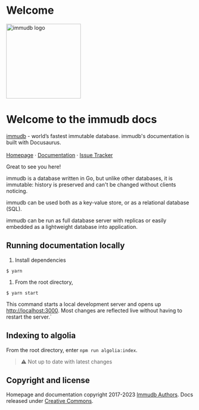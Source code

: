 # Welcome

<p>
    <a href="https://immudb.io/">
        <img src="https://docs.immudb.io/mascot.png" alt="immudb logo" width=200>
    </a>
</p>

<h1>Welcome to the immudb docs</h1>  
    
<p>
    <a href="https://immudb.io/">immudb</a> - world’s fastest immutable database. immudb's documentation is built with Docusaurus.
    <br><br/>
    <a href="https://immudb.io/">Homepage</a>
    ·
    <!-- #FIXME update with the most recent link -->
    <a href="https://docs.immudb.io/">Documentation</a>
    ·
    <a href="https://github.com/codenotary/immudb/issues">Issue Tracker</a>
</p>

Great to see you here!

immudb is a database written in Go, but unlike other databases, it is immutable: history is preserved and can't be changed without clients noticing.

immudb can be used both as a key-value store, or as a relational database (SQL).

immudb can be run as full database server with replicas or easily embedded as a lightweight database into application.


## Running documentation locally  


1. Install dependencies
```
$ yarn
```

1. From the root directory, 
```
$ yarn start
```


This command starts a local development server and opens up [http://localhost:3000](http://localhost:3000). Most changes are reflected live without having to restart the server.`


## Indexing to algolia

From the root directory, enter `npm run algolia:index`.
> :warning: Not up to date with latest changes

## Copyright and license

Homepage and documentation copyright 2017-2023 [Immudb Authors](https://github.com/codenotary/immudb/graphs/contributors). 
Docs released under [Creative Commons](https://github.com/codenotary/immudb.io/blob/master/LICENSE).